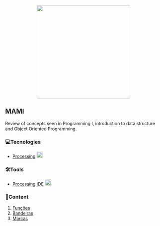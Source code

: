<h3 align="center">
  <img src="https://github.com/kingnaldoo/SMD/blob/master/smd.png" width="300px"><br>
</h3>

## MAMI
Review of concepts seen in Programming I, introduction to data structure and Object Oriented Programming.

### 💻Tecnologies
  * [Processing](https://processing.org/) <img src="https://upload.wikimedia.org/wikipedia/commons/thumb/2/2e/Processing_3_logo.png/600px-Processing_3_logo.png" width="20px">

### 🛠️Tools
  * [Processing IDE](https://processing.org/download/) <img src="https://upload.wikimedia.org/wikipedia/commons/thumb/2/2e/Processing_3_logo.png/600px-Processing_3_logo.png" width="20px">

### 🎯Content
<ol>
  <li><a href="SMD/MAMI/Aula 2 - Funções/">
    Funções
  </a></li>
  <li><a href="MAMI/Aula 3 - Bandeiras/">
    Bandeiras
  </a></li>
  <li><a href="MAMI/Aula 4 - Marcas/">
    Marcas
  </a></li>
</ol>
